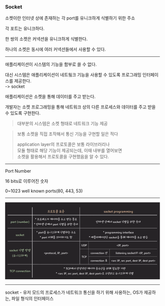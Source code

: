 ### Socket

소켓이란 인터넷 상에 존재하는 각 port를 유니크하게 식별하기 위한 주소

각 포트는 유니크하다.

한 쌍의 소켓은 커넥션을 유니크하게 식별한다.

하나의 소켓은 동시에 여러 커넥션들에서 사용할 수 있다.

---

애플리케이션이 시스템의 기능을 함부로 쓸 수 없다.

대신 시스템은 애플리케이션이 네트웤크 기능을 사용할 수 있도록 프로그래밍 인터페이스를 제공한다.  
-> socket

애플리케이션은 소켓을 통해 데이터를 주고 받는다.

개발자는 소켓 프로그래밍을 통해 네트워크 상의 다른 프로세스와 데이터를 주고 받을 수 있도록 구현한다.

> 대부분의 시스템은 소켓 형태로 네트워크 기능 제공

> 보통 소켓을 직접 조작해서 통신 기능을 구현할 일은 적다
>
> application layer의 프로토콜은 보통 라이브러리나  
> 모듈 형태로 해당 기능이 제공되는데, 이때 내부를 열어보면  
> 소켓을 활용해서 프로토콜을 구현했음을 알 수 있다.

---

Port Number

16 bits로 이루어진 숫자

0~1023 well known ports(80, 443, 53)

---

<img src="../../img/network_31.png" width="700">

---

socket - 유저 모드의 프로세스가 네트워크 통신을 하기 위해 사용하는, OS가 제공하는, 파일 형식의 인터페이스